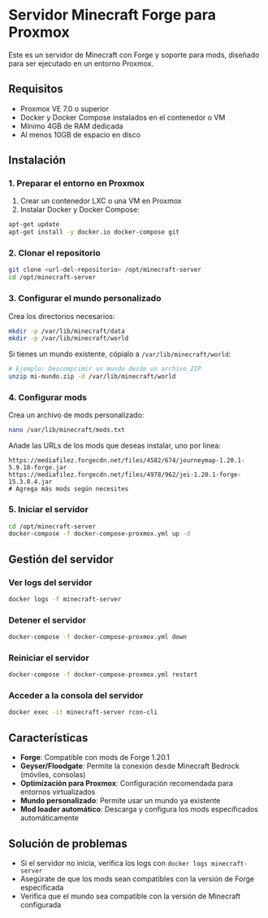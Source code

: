 # Servidor Minecraft Forge para Proxmox

Este es un servidor de Minecraft con Forge y soporte para mods, diseñado para ser ejecutado en un entorno Proxmox.

## Requisitos
- Proxmox VE 7.0 o superior
- Docker y Docker Compose instalados en el contenedor o VM
- Mínimo 4GB de RAM dedicada
- Al menos 10GB de espacio en disco

## Instalación

### 1. Preparar el entorno en Proxmox

1. Crear un contenedor LXC o una VM en Proxmox
2. Instalar Docker y Docker Compose:

```bash
apt-get update
apt-get install -y docker.io docker-compose git
```

### 2. Clonar el repositorio

```bash
git clone <url-del-repositorio> /opt/minecraft-server
cd /opt/minecraft-server
```

### 3. Configurar el mundo personalizado

Crea los directorios necesarios:

```bash
mkdir -p /var/lib/minecraft/data
mkdir -p /var/lib/minecraft/world
```

Si tienes un mundo existente, cópialo a `/var/lib/minecraft/world`:

```bash
# Ejemplo: Descomprimir un mundo desde un archivo ZIP
unzip mi-mundo.zip -d /var/lib/minecraft/world
```

### 4. Configurar mods

Crea un archivo de mods personalizado:

```bash
nano /var/lib/minecraft/mods.txt
```

Añade las URLs de los mods que deseas instalar, uno por línea:

```
https://mediafilez.forgecdn.net/files/4582/674/journeymap-1.20.1-5.9.18-forge.jar
https://mediafilez.forgecdn.net/files/4978/962/jei-1.20.1-forge-15.3.0.4.jar
# Agrega más mods según necesites
```

### 5. Iniciar el servidor

```bash
cd /opt/minecraft-server
docker-compose -f docker-compose-proxmox.yml up -d
```

## Gestión del servidor

### Ver logs del servidor
```bash
docker logs -f minecraft-server
```

### Detener el servidor
```bash
docker-compose -f docker-compose-proxmox.yml down
```

### Reiniciar el servidor
```bash
docker-compose -f docker-compose-proxmox.yml restart
```

### Acceder a la consola del servidor
```bash
docker exec -it minecraft-server rcon-cli
```

## Características

- **Forge**: Compatible con mods de Forge 1.20.1
- **Geyser/Floodgate**: Permite la conexión desde Minecraft Bedrock (móviles, consolas)
- **Optimización para Proxmox**: Configuración recomendada para entornos virtualizados
- **Mundo personalizado**: Permite usar un mundo ya existente
- **Mod loader automático**: Descarga y configura los mods especificados automáticamente

## Solución de problemas

- Si el servidor no inicia, verifica los logs con `docker logs minecraft-server`
- Asegúrate de que los mods sean compatibles con la versión de Forge especificada
- Verifica que el mundo sea compatible con la versión de Minecraft configurada 